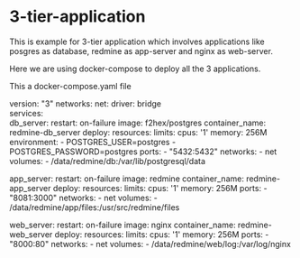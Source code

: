 # 3-tier-application
This is example for 3-tier application which involves applications like posgres as database, redmine as app-server and nginx as web-server.

Here we are using docker-compose to deploy all the 3 applications.

This a docker-compose.yaml file

version: "3"
networks:
  net:
    driver: bridge  
services:  
  db_server:
    restart: on-failure
    image: f2hex/postgres
    container_name: redmine-db_server
    deploy:
       resources:
          limits:
             cpus: '1'
             memory: 256M
    environment:
      - POSTGRES_USER=postgres
      - POSTGRES_PASSWORD=postgres
    ports:
      - "5432:5432"
    networks:
      - net
    volumes:
      - /data/redmine/db:/var/lib/postgresql/data
   

  app_server:
    restart: on-failure
    image: redmine
    container_name: redmine-app_server
    deploy:
       resources:
          limits:
             cpus: '1'
             memory: 256M
    ports:
      - "8081:3000"
    networks:
      - net
    volumes:
      - /data/redmine/app/files:/usr/src/redmine/files
    

  web_server:
    restart: on-failure
    image: nginx
    container_name: redmine-web_server
    deploy:
       resources:
          limits:
             cpus: '1'
             memory: 256M
    ports:
      - "8000:80"
    networks:
      - net
    volumes:
      - /data/redmine/web/log:/var/log/nginx





